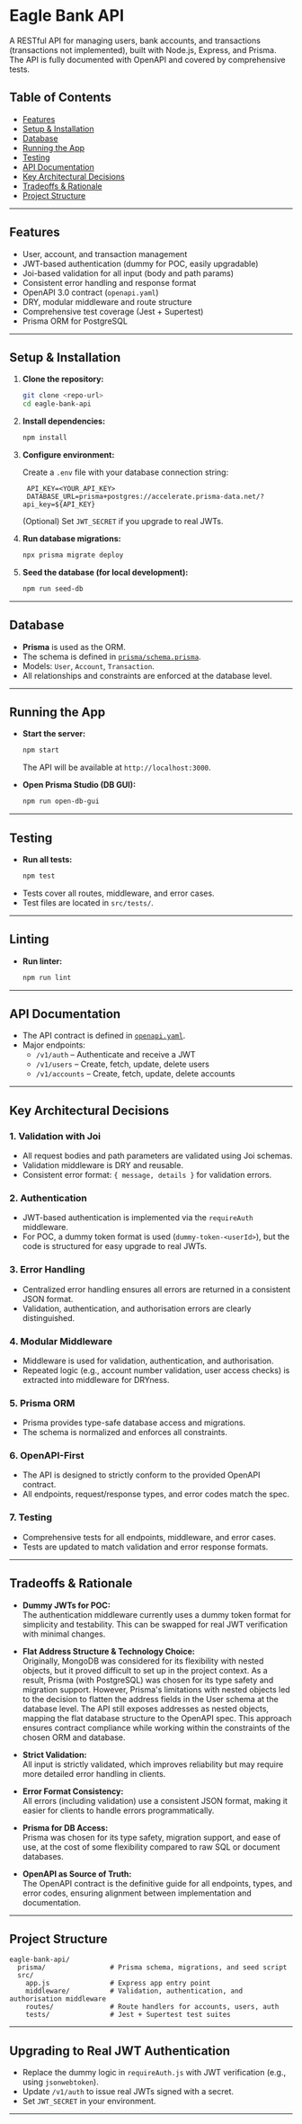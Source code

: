 # Eagle Bank API

A RESTful API for managing users, bank accounts, and transactions (transactions not implemented), built with Node.js, Express, and Prisma. The API is fully documented with OpenAPI and covered by comprehensive tests.

## Table of Contents

- [Features](#features)
- [Setup & Installation](#setup--installation)
- [Database](#database)
- [Running the App](#running-the-app)
- [Testing](#testing)
- [API Documentation](#api-documentation)
- [Key Architectural Decisions](#key-architectural-decisions)
- [Tradeoffs & Rationale](#tradeoffs--rationale)
- [Project Structure](#project-structure)

---

## Features

- User, account, and transaction management
- JWT-based authentication (dummy for POC, easily upgradable)
- Joi-based validation for all input (body and path params)
- Consistent error handling and response format
- OpenAPI 3.0 contract (`openapi.yaml`)
- DRY, modular middleware and route structure
- Comprehensive test coverage (Jest + Supertest)
- Prisma ORM for PostgreSQL

---

## Setup & Installation

1. **Clone the repository:**

   ```sh
   git clone <repo-url>
   cd eagle-bank-api
   ```

2. **Install dependencies:**

   ```sh
   npm install
   ```

3. **Configure environment:**

   Create a `.env` file with your database connection string:

   ```
    API_KEY=<YOUR_API_KEY>
    DATABASE_URL=prisma+postgres://accelerate.prisma-data.net/?api_key=${API_KEY}
   ```

   (Optional) Set `JWT_SECRET` if you upgrade to real JWTs.

4. **Run database migrations:**

   ```sh
   npx prisma migrate deploy
   ```

5. **Seed the database (for local development):**
   ```sh
   npm run seed-db
   ```

---

## Database

- **Prisma** is used as the ORM.
- The schema is defined in [`prisma/schema.prisma`](prisma/schema.prisma).
- Models: `User`, `Account`, `Transaction`.
- All relationships and constraints are enforced at the database level.

---

## Running the App

- **Start the server:**

  ```sh
  npm start
  ```

  The API will be available at `http://localhost:3000`.

- **Open Prisma Studio (DB GUI):**
  ```sh
  npm run open-db-gui
  ```

---

## Testing

- **Run all tests:**
  ```sh
  npm test
  ```
- Tests cover all routes, middleware, and error cases.
- Test files are located in `src/tests/`.

---

## Linting

- **Run linter:**
  ```sh
  npm run lint
  ```

---

## API Documentation

- The API contract is defined in [`openapi.yaml`](openapi.yaml).
- Major endpoints:
  - `/v1/auth` – Authenticate and receive a JWT
  - `/v1/users` – Create, fetch, update, delete users
  - `/v1/accounts` – Create, fetch, update, delete accounts

---

## Key Architectural Decisions

### 1. **Validation with Joi**

- All request bodies and path parameters are validated using Joi schemas.
- Validation middleware is DRY and reusable.
- Consistent error format: `{ message, details }` for validation errors.

### 2. **Authentication**

- JWT-based authentication is implemented via the `requireAuth` middleware.
- For POC, a dummy token format is used (`dummy-token-<userId>`), but the code is structured for easy upgrade to real JWTs.

### 3. **Error Handling**

- Centralized error handling ensures all errors are returned in a consistent JSON format.
- Validation, authentication, and authorisation errors are clearly distinguished.

### 4. **Modular Middleware**

- Middleware is used for validation, authentication, and authorisation.
- Repeated logic (e.g., account number validation, user access checks) is extracted into middleware for DRYness.

### 5. **Prisma ORM**

- Prisma provides type-safe database access and migrations.
- The schema is normalized and enforces all constraints.

### 6. **OpenAPI-First**

- The API is designed to strictly conform to the provided OpenAPI contract.
- All endpoints, request/response types, and error codes match the spec.

### 7. **Testing**

- Comprehensive tests for all endpoints, middleware, and error cases.
- Tests are updated to match validation and error response formats.

---

## Tradeoffs & Rationale

- **Dummy JWTs for POC:**  
  The authentication middleware currently uses a dummy token format for simplicity and testability. This can be swapped for real JWT verification with minimal changes.

- **Flat Address Structure & Technology Choice:**  
  Originally, MongoDB was considered for its flexibility with nested objects, but it proved difficult to set up in the project context. As a result, Prisma (with PostgreSQL) was chosen for its type safety and migration support. However, Prisma's limitations with nested objects led to the decision to flatten the address fields in the User schema at the database level. The API still exposes addresses as nested objects, mapping the flat database structure to the OpenAPI spec. This approach ensures contract compliance while working within the constraints of the chosen ORM and database.

- **Strict Validation:**  
  All input is strictly validated, which improves reliability but may require more detailed error handling in clients.

- **Error Format Consistency:**  
  All errors (including validation) use a consistent JSON format, making it easier for clients to handle errors programmatically.

- **Prisma for DB Access:**  
  Prisma was chosen for its type safety, migration support, and ease of use, at the cost of some flexibility compared to raw SQL or document databases.

- **OpenAPI as Source of Truth:**  
  The OpenAPI contract is the definitive guide for all endpoints, types, and error codes, ensuring alignment between implementation and documentation.

---

## Project Structure

```
eagle-bank-api/
  prisma/                # Prisma schema, migrations, and seed script
  src/
    app.js               # Express app entry point
    middleware/          # Validation, authentication, and authorisation middleware
    routes/              # Route handlers for accounts, users, auth
    tests/               # Jest + Supertest test suites

```

---

## Upgrading to Real JWT Authentication

- Replace the dummy logic in `requireAuth.js` with JWT verification (e.g., using `jsonwebtoken`).
- Update `/v1/auth` to issue real JWTs signed with a secret.
- Set `JWT_SECRET` in your environment.

---
